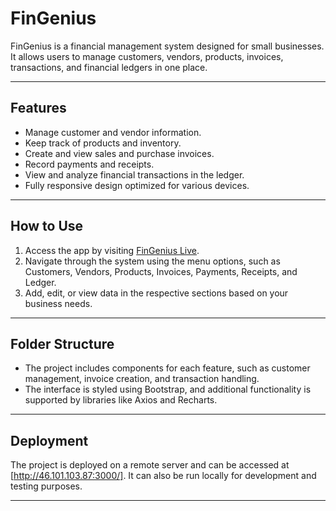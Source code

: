 # **FinGenius**

FinGenius is a financial management system designed for small businesses. It allows users to manage customers, vendors, products, invoices, transactions, and financial ledgers in one place.

---

## **Features**

- Manage customer and vendor information.
- Keep track of products and inventory.
- Create and view sales and purchase invoices.
- Record payments and receipts.
- View and analyze financial transactions in the ledger.
- Fully responsive design optimized for various devices.

---

## **How to Use**

1. Access the app by visiting [FinGenius Live](http://46.101.103.87:3000/).
2. Navigate through the system using the menu options, such as Customers, Vendors, Products, Invoices, Payments, Receipts, and Ledger.
3. Add, edit, or view data in the respective sections based on your business needs.

---

## **Folder Structure**

- The project includes components for each feature, such as customer management, invoice creation, and transaction handling.
- The interface is styled using Bootstrap, and additional functionality is supported by libraries like Axios and Recharts.

---

## **Deployment**

The project is deployed on a remote server and can be accessed at [http://46.101.103.87:3000/]. It can also be run locally for development and testing purposes.

---
